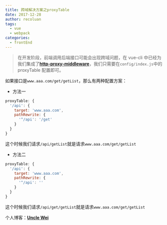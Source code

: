 ```yaml
---
title: 跨域解决方案之proxyTable
date: 2017-12-28
author: recoluan
tags:
  - vue
  - webpack
categories:
  - frontEnd
---
```


> 在开发阶段，前端调用后端接口可能会出现跨域问题，在 vue-cli 中已经为我们集成了[**http-proxy-middleware**](https://github.com/chimurai/http-proxy-middleware)，我们只需要在`config/index.js`中的 proxyTable 配置即可。

<!-- more -->

如果接口是`www.aaa.com/get/getList`，那么有两种配置方案：

- 方法一

```js
proxyTable: {
  '/api': {
    target: 'www.aaa.com',
    pathRewrite: {
      '^/api': '/get'
    }
  }
}
```

这个时候我们请求`/api/getList`就是请求`www.aaa.com/get/getList`

- 方法二

```js
proxyTable: {
  '/api': {
    target: 'www.aaa.com',
    pathRewrite: {
      '^/api': ''
    }
  }
}
```

这个时候我们请求`/api/get/getList`就是请求`www.aaa.com/get/getList`

个人博客：[**Uncle Wei**](https://vipsunwei.github.io)
